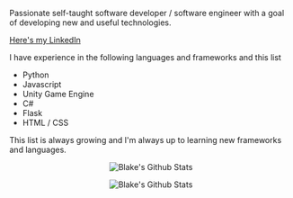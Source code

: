 
Passionate self-taught software developer / software engineer with a goal of developing new and useful technologies.

[Here's my LinkedIn](https://www.linkedin.com/in/blake-werlinger-757152202)


I have experience in the following languages and frameworks and this list
<ul>
    <li> Python </li>
    <li> Javascript </li>
    <li> Unity Game Engine </li>
    <li> C# </li>
    <li> Flask </li>
    <li> HTML / CSS </li>
</ul>

This list is always growing and I'm always up to learning new frameworks and languages.

<p align="center"> <img src="https://github-readme-stats.vercel.app/api?username=Blake-Werlinger&show_icons=true&theme=radical" alt="Blake's Github Stats" />
<p align="center"> <img src="https://github-readme-stats.vercel.app/api/top-langs/?username=Blake-Werlinger&layout=compact" alt="Blake's Github Stats" />
